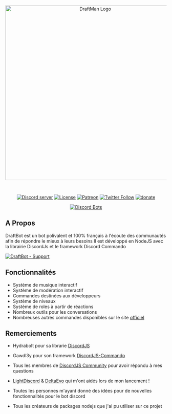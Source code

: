 <div align="center">
  <br />
  <p>
    <a href="https://www.draftman.fr/discord"><img src="https://www.draftman.fr/images/headerlogo.png" width="546" alt="DraftMan Logo" /></a>
  </p>
  <br />
  <p>
    <a href="https://www.draftman.fr/discord"><img src="https://discordapp.com/api/guilds/422112414964908042/embed.png" alt="Discord server" /></a>
    <a href="https://github.com/DraftProducts/DraftBot/blob/master/LICENSE.md"><img src="https://img.shields.io/github/license/draftproducts/draftbot.svg?style=flat-square" alt="License"></a>
    <a href="https://www.patreon.com/draftman_dev"><img src="https://img.shields.io/badge/donate-patreon-F96854.svg" alt="Patreon"/></a>
    <a href="https://twitter.com/DraftMan_Dev"><img src="https://img.shields.io/twitter/follow/draftman_dev.svg?style=flat-square&label=Follow" alt="Twitter Follow"></a>
    <a href="https://www.paypal.me/draftproducts"><img src="https://img.shields.io/badge/Donate-PayPal-547ab8.svg?style=flat-square" alt="donate" title="Donate with PayPal" /></a>
  </p>
  <p>
    <a href="https://discordbots.org/bot/318312854816161792"><img src="https://discordbots.org/api/widget/318312854816161792.svg" title="Discord Bots" /></a>
  </p>
</div>

## A Propos
DraftBot est un bot polivalent et 100% français à l'écoute des communautés afin de répondre le mieux à leurs besoins Il est développé en NodeJS avec la librairie DiscordJs et le framework Discord Commando

[![DraftBot - Support](https://discordapp.com/api/guilds/422112414964908042/embed.png?style=banner2)](https://www.draftman.fr/discord)

## Fonctionnalités
 - Système de musique interactif 
 - Système de modération interactif
 - Commandes destinées aux développeurs
 - Système de niveaux
 - Système de roles à partir de réactions
 - Nombreux outils pour les conversations
 - Nombreuses autres commandes disponibles sur le site [officiel](https://www.draftman.fr/draftbot)
 

## Remerciements

- Hydrabolt pour sa librarie [DiscordJS](https://github.com/discordjs/discord.js/)

- Gawdl3y pour son framework [DiscordJS-Commando](https://github.com/discordjs/Commando)

- Tous les membres de [DiscordJS Community](https://discord.gg/bRCvFy9) pour avoir répondu à mes questions

- [LightDiscord](https://github.com/LightDiscord) & [DeltaEvo](https://github.com/DeltaEvo) qui m'ont aidés lors de mon lancement !

- Toutes les personnes m'ayant donné des idées pour de nouvelles fonctionnalités pour le bot discord

- Tous les créateurs de packages nodejs que j'ai pu utiliser sur ce projet